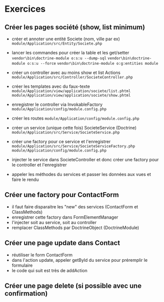 # Exercices

## Créer les pages société (show, list minimum)

* créer et annoter une entité Societe (nom, ville par ex)
`module/Application/src/Entity/Societe.php`
* lancer les commandes pour créer la table et les get/setter
`vendor\bin\doctrine-module o:s:u --dump-sql`
`vendor\bin\doctrine-module o:s:u --force`
`vendor\bin\doctrine-module o:g:entities module`
* créer un controller avec au moins show et list Actions
`module/Application/src/Controller/SocieteController.php`
* créer les templates avec du faux-texte
`module/Application/view/application/societe/list.phtml`
`module/Application/view/application/societe/show.phtml`
* enregistrer le controller via InvokableFactory
`module/Application/config/module.config.php`
* créer les routes
`module/Application/config/module.config.php`
* créer un service (unique cette fois) SocieteService (Doctrine)
`module/Application/src/Service/SocieteService.php`
* créer une factory pour ce service et l'enregistrer
`module/Application/src/Service/SocieteServiceFactory.php`
`module/Application/config/module.config.php`
* injecter le service dans SocieteController et donc créer une factory
pour le controller et l'enregistrer

* appeler les méthodes du services et passer les données aux vues et faire le rendu

## Créer une factory pour ContactForm

* il faut faire disparaitre les "new" des services (ContactForm et ClassMethods)
* enregistrer cette factory dans FormElementManager
* l'injecter soit au service, soit au controller
* remplacer ClassMethods par DoctrineObject (DoctrineModule)

## Créer une page update dans Contact

* réutiliser le form ContactForm
* dans l'action update, appeler getById du service pour préremplir le formulaire
* le code qui suit est très de addAction

## Créer une page delete (si possible avec une confirmation)